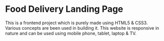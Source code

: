 # Food Delivery Landing Page
This is a frontend project which is purely made using HTML5 &amp; CSS3. Various concepts are been used in building it. This website is responsive in nature and can be used using mobile phone, tablet, laptop &amp; TV.
